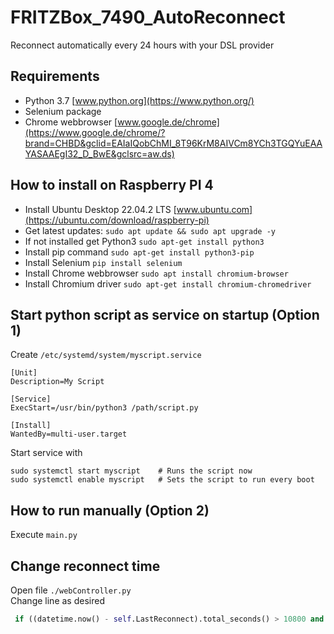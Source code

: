 # FRITZBox_7490_AutoReconnect
Reconnect automatically every 24 hours with your DSL provider
## Requirements
* Python 3.7 [www.python.org](https://www.python.org/)
* Selenium package
* Chrome webbrowser [www.google.de/chrome](https://www.google.de/chrome/?brand=CHBD&gclid=EAIaIQobChMI_8T96KrM8AIVCm8YCh3TGQYuEAAYASAAEgI32_D_BwE&gclsrc=aw.ds)
## How to install on Raspberry PI 4
* Install Ubuntu Desktop 22.04.2 LTS [www.ubuntu.com](https://ubuntu.com/download/raspberry-pi)
* Get latest updates: `sudo apt update && sudo apt upgrade -y`
* If not installed get Python3 `sudo apt-get install python3`
* Install pip command `sudo apt-get install python3-pip`
* Install Selenium `pip install selenium`
* Install Chrome webbrowser `sudo apt install chromium-browser`
* Install Chromium driver `sudo apt-get install chromium-chromedriver`
## Start python script as service on startup (Option 1)
Create `/etc/systemd/system/myscript.service`
```
[Unit]
Description=My Script

[Service]
ExecStart=/usr/bin/python3 /path/script.py

[Install]
WantedBy=multi-user.target
```
Start service with
```
sudo systemctl start myscript    # Runs the script now
sudo systemctl enable myscript   # Sets the script to run every boot
```
## How to run manually (Option 2)
Execute `main.py`
## Change reconnect time
Open file `./webController.py`  
Change line as desired  
```python
 if ((datetime.now() - self.LastReconnect).total_seconds() > 10800 and datetime.now().hour == 3)
```